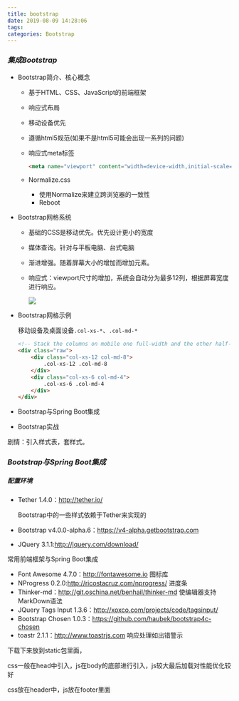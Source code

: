 ```yaml
---
title: bootstrap
date: 2019-08-09 14:28:06
tags:
categories: Bootstrap
---
```


### _集成Bootstrap_

+ Bootstrap简介、核心概念

  - 基于HTML、CSS、JavaScript的前端框架

  - 响应式布局

  - 移动设备优先

  - 遵循html5规范(如果不是html5可能会出现一系列的问题)

  - 响应式meta标签

    ```html
    <meta name="viewport" content="width=device-width,initial-scale=1,shrink-to-fit=no">
    ```

  - Normalize.css

    - 使用Normalize来建立跨浏览器的一致性
    - Reboot

+ Bootstrap网格系统

  - 基础的CSS是移动优先。优先设计更小的宽度

  - 媒体查询。针对与平板电脑、台式电脑

  - 渐进增强。随着屏幕大小的增加而增加元素。

  - 响应式：viewport尺寸的增加，系统会自动分为最多12列，根据屏幕宽度进行响应。

    ![](http://cdn1.hikariblog.cn/Bootstrap%E7%BD%91%E6%A0%BC%E9%80%89%E9%A1%B9.png)

+ Bootstrap网格示例

  移动设备及桌面设备`.col-xs-*`、`.col-md-*`

  ```html
  <!-- Stack the columns on mobile one full-width and the other half-width -->
  <div class="raw">
      <div class="col-xs-12 col-md-8">
          .col-xs-12 .col-md-8
      </div>
      <div class="col-xs-6 col-md-4">
          .col-xs-6 .col-md-4
      </div>
  </div>
  ```

  

+ Bootstrap与Spring Boot集成
+ Bootstrap实战

剧情：引入样式表，套样式。















### _Bootstrap与Spring Boot集成_

##### _配置环境_

+ Tether 1.4.0：<http://tether.io/>

  Bootstrap中的一些样式依赖于Tether来实现的

+ Bootstrap v4.0.0-alpha.6：<https://v4-alpha.getbootstrap.com>

+ JQuery 3.1.1:<http://jquery.com/download/>

常用前端框架与Spring Boot集成

+ Font Awesome 4.7.0：<http://fontawesome.io> 图标库
+ NProgress 0.2.0:<http://ricostacruz.com/nprogress/> 进度条
+ Thinker-md：<http://git.oschina.net/benhail/thinker-md> 使编辑器支持MarkDown语法
+ JQuery Tags Input 1.3.6：<http://xoxco.com/projects/code/tagsinput/>
+ Bootstrap Chosen 1.0.3：<https://github.com/haubek/bootstrap4c-chosen>
+ toastr 2.1.1：<http://www.toastrjs.com> 响应处理如出错警示

下载下来放到static包里面，

css一般在head中引入，js在body的底部进行引入，js较大最后加载对性能优化较好

css放在header中，js放在footer里面